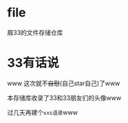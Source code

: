 # file
屑33的文件存储仓库

#  33有话说
  www 这次就不~~自慰~~(自己star自己)了www
  
  本存储库收录了33和33朋友们的头像www
  
  过几天再建个`xxs语录`www
  

